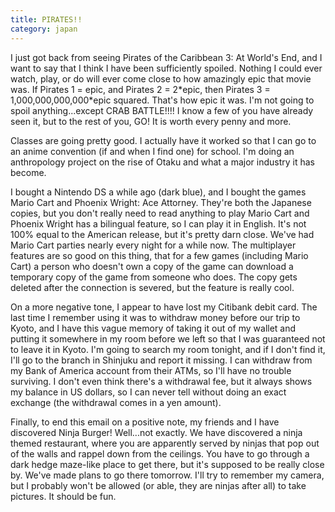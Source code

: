 ```yaml
---
title: PIRATES!!
category: japan
---
```

I just got back from seeing Pirates of the Caribbean 3: At World's End, and I want to say that I think I have been sufficiently spoiled. Nothing I could ever watch, play, or do will ever come close to how amazingly epic that movie was. If Pirates 1 = epic, and Pirates 2 = 2\*epic, then Pirates 3 = 1,000,000,000,000\*epic squared. That's how epic it was. I'm not going to spoil anything...except CRAB BATTLE!!!! I know a few of you have already seen it, but to the rest of you, GO! It is worth every penny and more.

Classes are going pretty good. I actually have it worked so that I can go to an anime convention (if and when I find one) for school. I'm doing an anthropology project on the rise of Otaku and what a major industry it has become.

I bought a Nintendo DS a while ago (dark blue), and I bought the games Mario Cart and Phoenix Wright: Ace Attorney. They're both the Japanese copies, but you don't really need to read anything to play Mario Cart and Phoenix Wright has a bilingual feature, so I can play it in English. It's not 100% equal to the American release, but it's pretty darn close. We've had Mario Cart parties nearly every night for a while now. The multiplayer features are so good on this thing, that for a few games (including Mario Cart) a person who doesn't own a copy of the game can download a temporary copy of the game from someone who does. The copy gets deleted after the connection is severed, but the feature is really cool.

On a more negative tone, I appear to have lost my Citibank debit card. The last time I remember using it was to withdraw money before our trip to Kyoto, and I have this vague memory of taking it out of my wallet and putting it somewhere in my room before we left so that I was guaranteed not to leave it in Kyoto. I'm going to search my room tonight, and if I don't find it, I'll go to the branch in Shinjuku and report it missing. I can withdraw from my Bank of America account from their ATMs, so I'll have no trouble surviving. I don't even think there's a withdrawal fee, but it always shows my balance in US dollars, so I can never tell without doing an exact exchange (the withdrawal comes in a yen amount).

Finally, to end this email on a positive note, my friends and I have discovered Ninja Burger! Well...not exactly. We have discovered a ninja themed restaurant, where you are apparently served by ninjas that pop out of the walls and rappel down from the ceilings. You have to go through a dark hedge maze-like place to get there, but it's supposed to be really close by. We've made plans to go there tomorrow. I'll try to remember my camera, but I probably won't be allowed (or able, they are ninjas after all) to take pictures. It should be fun.
